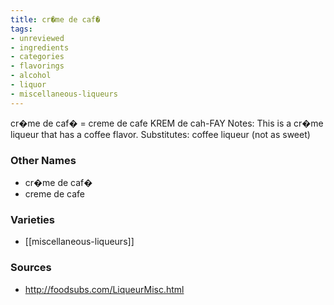 ```yaml
---
title: cr�me de caf�
tags:
- unreviewed
- ingredients
- categories
- flavorings
- alcohol
- liquor
- miscellaneous-liqueurs
---
```

cr�me de caf� = creme de cafe KREM de cah-FAY Notes: This is a cr�me liqueur that has a coffee flavor. Substitutes: coffee liqueur (not as sweet)

### Other Names

* cr�me de caf�
* creme de cafe

### Varieties

* [[miscellaneous-liqueurs]]

### Sources
* http://foodsubs.com/LiqueurMisc.html
